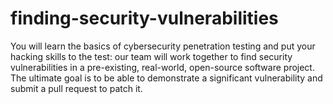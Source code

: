 # finding-security-vulnerabilities
You will learn the basics of cybersecurity penetration testing and put your hacking skills to the test: our team will work together to find security vulnerabilities in a pre-existing, real-world, open-source software project. The ultimate goal is to be able to demonstrate a significant vulnerability and submit a pull request to patch it.
